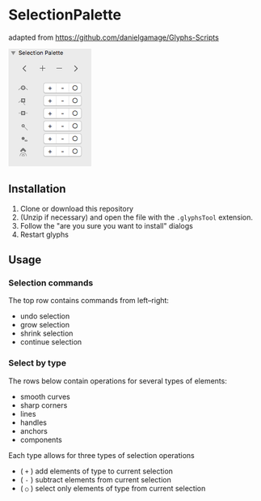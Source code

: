 # SelectionPalette
adapted from https://github.com/danielgamage/Glyphs-Scripts

![Selection Palette Screenshot](https://github.com/danielgamage/SelectionPalette/blob/master/Images/screenshot.png?raw=true)

## Installation 
1. Clone or download this repository
1. (Unzip if necessary) and open the file with the `.glyphsTool` extension.
1. Follow the "are you sure you want to install" dialogs
1. Restart glyphs

## Usage

### Selection commands
The top row contains commands from left–right:
- undo selection
- grow selection
- shrink selection
- continue selection

### Select by type
The rows below contain operations for several types of elements:
- smooth curves
- sharp corners
- lines
- handles
- anchors
- components

Each type allows for three types of selection operations
- ( `+` ) add elements of type to current selection
- ( `-` ) subtract elements from current selection
- ( `○` ) select only elements of type from current selection
